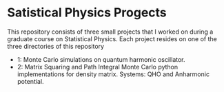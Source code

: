 # Satistical Physics Progects

This repository consists of three small projects that I worked on during a graduate course on Statistical Physics. Each project resides on one of the three directories of this repository

* 1: Monte Carlo simulations on quantum harmonic oscillator.
* 2: Matrix Squaring and Path Integral Monte Carlo python implementations for density matrix. Systems: QHO and Anharmonic potential.
